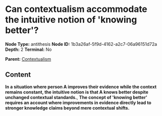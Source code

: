 # Can contextualism accommodate the intuitive notion of 'knowing better'?

**Node Type:** antithesis
**Node ID:** 1b3a26af-5f9d-4162-a2c7-06a96151d72a
**Depth:** 2
**Terminal:** No

**Parent:** [Contextualism](contextualism.md)

## Content

**In a situation where person A improves their evidence while the context remains constant, the intuitive notion is that A knows better despite unchanged contextual standards.**, **The concept of 'knowing better' requires an account where improvements in evidence directly lead to stronger knowledge claims beyond mere contextual shifts.**
